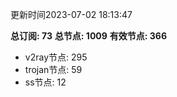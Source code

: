 更新时间2023-07-02 18:13:47

**总订阅: 73**
**总节点: 1009**
**有效节点: 366**
- v2ray节点: 295
- trojan节点: 59
- ss节点: 12

